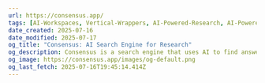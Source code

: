 ```yaml
---
url: https://consensus.app/
tags: [AI-Workspaces, Vertical-Wrappers, AI-Powered-Research, AI-Powered-Search, Science-AI, AI-Toolkit]
date_created: 2025-07-16
date_modified: 2025-07-17
og_title: "Consensus: AI Search Engine for Research"
og_description: Consensus is a search engine that uses AI to find answers in scientific research.
og_image: https://consensus.app/images/og-default.png
og_last_fetch: 2025-07-16T19:45:14.414Z
---
```

